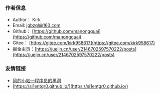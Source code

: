 ### 作者信息
 * Author： Kirk
 * Email:   jgbzql@163.com
 * Github： [https://github.com/manongguai](https://github.com/manongguai)
 * Gitee：  [https://gitee.com/kirk958617](https://gitee.com/kirk958617)
 * 掘金主页：[https://juejin.cn/user/2146702597570222/posts](https://juejin.cn/user/2146702597570222/posts)
  
### 友情链接
 * [风的小站—程序员的黑洞](https://www.unfbx.com)
 * [https://si1entgr0.github.io/](https://si1entgr0.github.io/)